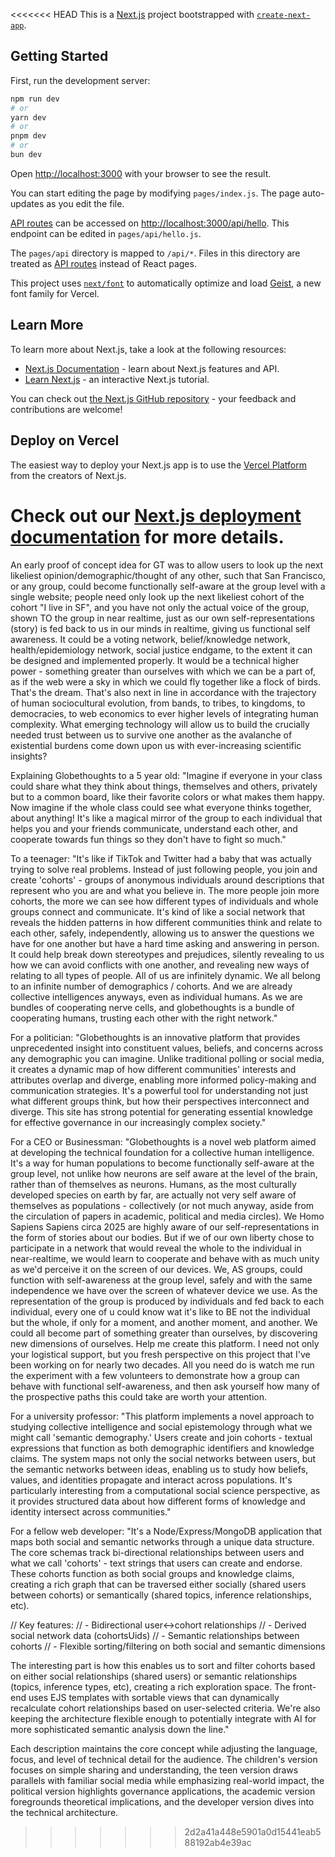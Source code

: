 <<<<<<< HEAD
This is a [Next.js](https://nextjs.org) project bootstrapped with [`create-next-app`](https://nextjs.org/docs/pages/api-reference/create-next-app).

## Getting Started

First, run the development server:

```bash
npm run dev
# or
yarn dev
# or
pnpm dev
# or
bun dev
```

Open [http://localhost:3000](http://localhost:3000) with your browser to see the result.

You can start editing the page by modifying `pages/index.js`. The page auto-updates as you edit the file.

[API routes](https://nextjs.org/docs/pages/building-your-application/routing/api-routes) can be accessed on [http://localhost:3000/api/hello](http://localhost:3000/api/hello). This endpoint can be edited in `pages/api/hello.js`.

The `pages/api` directory is mapped to `/api/*`. Files in this directory are treated as [API routes](https://nextjs.org/docs/pages/building-your-application/routing/api-routes) instead of React pages.

This project uses [`next/font`](https://nextjs.org/docs/pages/building-your-application/optimizing/fonts) to automatically optimize and load [Geist](https://vercel.com/font), a new font family for Vercel.

## Learn More

To learn more about Next.js, take a look at the following resources:

- [Next.js Documentation](https://nextjs.org/docs) - learn about Next.js features and API.
- [Learn Next.js](https://nextjs.org/learn-pages-router) - an interactive Next.js tutorial.

You can check out [the Next.js GitHub repository](https://github.com/vercel/next.js) - your feedback and contributions are welcome!

## Deploy on Vercel

The easiest way to deploy your Next.js app is to use the [Vercel Platform](https://vercel.com/new?utm_medium=default-template&filter=next.js&utm_source=create-next-app&utm_campaign=create-next-app-readme) from the creators of Next.js.

Check out our [Next.js deployment documentation](https://nextjs.org/docs/pages/building-your-application/deploying) for more details.
=======
An early proof of concept idea for GT was to allow users to look up the next likeliest opinion/demographic/thought of any other, such that San Francisco, or any group, could become functionally self-aware at the group level with a single website; people need only look up the next likeliest cohort of the cohort "I live in SF", and you have not only the actual voice of the group, shown TO the group in near realtime, just as our own self-representations (story) is fed back to us in our minds in realtime, giving us functional self awareness. It could be a voting network, belief/knowledge network, health/epidemiology network, social justice endgame, to the extent it can be designed and implemented properly. It would be a technical higher power - something greater than ourselves with which we can be a part of, as if the web were a sky in which we could fly together like a flock of birds. That's the dream. That's also next in line in accordance with the trajectory of human sociocultural evolution, from bands, to tribes, to kingdoms, to democracies, to web economics to ever higher levels of integrating human complexity. What emerging technology will allow us to build the crucially needed trust between us to survive one another as the avalanche of existential burdens come down upon us with ever-increasing scientific insights? 

Explaining Globethoughts to a 5 year old:
"Imagine if everyone in your class could share what they think about things, themselves and others, privately but to a common board, like their favorite colors or what makes them happy. Now imagine if the whole class could see what everyone thinks together, about anything! It's like a magical mirror of the group to each individual that helps you and your friends communicate, understand each other, and cooperate towards fun things so they don't have to fight so much."

To a teenager:
"It's like if TikTok and Twitter had a baby that was actually trying to solve real problems. Instead of just following people, you join and create 'cohorts' - groups of anonymous individuals around descriptions that represent who you are and what you believe in. The more people join more cohorts, the more we can see how different types of individuals and whole groups connect and communicate. It's kind of like a social network that reveals the hidden patterns in how different communities think and relate to each other, safely, independently, allowing us to answer the questions we have for one another but have a hard time asking and answering in person. It could help break down stereotypes and prejudices, silently revealing to us how we can avoid conflicts with one another, and revealing new ways of relating to all types of people. All of us are infinitely dynamic. We all belong to an infinite number of demographics / cohorts. And we are already collective intelligences anyways, even as individual humans. As we are bundles of cooperating nerve cells, and globethoughts is a bundle of cooperating humans, trusting each other with the right network."

For a politician:
"Globethoughts is an innovative platform that provides unprecedented insight into constituent values, beliefs, and concerns across any demographic you can imagine. Unlike traditional polling or social media, it creates a dynamic map of how different communities' interests and attributes overlap and diverge, enabling more informed policy-making and communication strategies. It's a powerful tool for understanding not just what different groups think, but how their perspectives interconnect and diverge. This site has strong potential for generating essential knowledge for effective governance in our increasingly complex society."

For a CEO or Businessman:
"Globethoughts is a novel web platform aimed at developing the technical foundation for a collective human intelligence. It's a way for human populations to become functionally self-aware at the group level, not unlike how neurons are self aware at the level of the brain, rather than of themselves as neurons. Humans, as the most culturally developed species on earth by far, are actually not very self aware of themselves as populations - collectively (or not much anyway, aside from the circulation of papers in academic, political and media circles). We Homo Sapiens Sapiens circa 2025 are highly aware of our self-representations in the form of stories about our bodies. But if we of our own liberty chose to participate in a network that would reveal the whole to the individual in near-realtime, we would learn to cooperate and behave with as much unity as we'd perceive it on the screen of our devices. We, AS groups, could function with self-awareness at the group level, safely and with the same independence we have over the screen of whatever device we use. As the representation of the group is produced by individuals and fed back to each individual, every one of u could know wat it's like to BE not the individual but the whole, if only for a moment, and another moment, and another. We could all become part of something greater than ourselves, by discovering new dimensions of ourselves. Help me create this platform. I need not only your logistical support, but you fresh perspective on this project that I've been working on for nearly two decades. All you need do is watch me run the experiment with a few volunteers to demonstrate how a group can behave with functional self-awareness, and then ask yourself how many of the prospective paths this could take are worth your attention.

For a university professor:
"This platform implements a novel approach to studying collective intelligence and social epistemology through what we might call 'semantic demography.' Users create and join cohorts - textual expressions that function as both demographic identifiers and knowledge claims. The system maps not only the social networks between users, but the semantic networks between ideas, enabling us to study how beliefs, values, and identities propagate and interact across populations. It's particularly interesting from a computational social science perspective, as it provides structured data about how different forms of knowledge and identity intersect across communities."

For a fellow web developer:
"It's a Node/Express/MongoDB application that maps both social and semantic networks through a unique data structure. The core schemas track bi-directional relationships between users and what we call 'cohorts' - text strings that users can create and endorse. These cohorts function as both social groups and knowledge claims, creating a rich graph that can be traversed either socially (shared users between cohorts) or semantically (shared topics, inference relationships, etc).

// Key features:
// - Bidirectional user<->cohort relationships
// - Derived social network data (cohortsUids)
// - Semantic relationships between cohorts
// - Flexible sorting/filtering on both social and semantic dimensions

The interesting part is how this enables us to sort and filter cohorts based on either social relationships (shared users) or semantic relationships (topics, inference types, etc), creating a rich exploration space. The front-end uses EJS templates with sortable views that can dynamically recalculate cohort relationships based on user-selected criteria. We're also keeping the architecture flexible enough to potentially integrate with AI for more sophisticated semantic analysis down the line."

Each description maintains the core concept while adjusting the language, focus, and level of technical detail for the audience. The children's version focuses on simple sharing and understanding, the teen version draws parallels with familiar social media while emphasizing real-world impact, the political version highlights governance applications, the academic version foregrounds theoretical implications, and the developer version dives into the technical architecture.
>>>>>>> 2d2a41a448e5901a0d15441eab588192ab4e39ac

